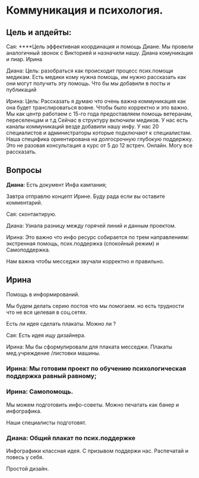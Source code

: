 # Коммуникация и психология.

## Цель и апдейты:

Сая: ****Цель эффективная координация и помощь Диане. Мы провели аналогичный звонок с Викторией и назначили нашу. Диана комуникация и пиар. Ирина

Диана: Цель: разобраться как происходит процесс псих.помощи медикам. Есть медики кому нужна помощь, им нужно рассказать как они могут получить эту помощь. Что бы мы добавили в посты и публикаций 

Ирина: Цель: Рассказать я думаю что очень важна коммуникация как она будет транслироваться вовне. Чтобы было корректно и это важно. Мы как центр работаем с 15-го года предоставляем помощь ветеранам, переселенцам и т.д Сейчас в структуру включили медиков. У нас есть каналы коммуникаций везде добавили нашу инфу. У нас 20 специалистов и администраторы которые подключают к специалистам. Наша специфика ориентирована на долгосрочную глубокую поддержку. Это не разовая консультация а курс от 5 до 12 встреч. Онлайн. Могу все рассказать.

## Вопросы 

**Диана:** Есть документ Инфа кампания; 

Завтра отправлю концепт Ирине. Буду рада если вы оставите комментарий. 

Сая: сконтактирую. 

Диана: Узнала разницу между горячей линий и данным проектом.

Ирина: Это важно что инфо ресурс собирается по трем направлениям: экстренная помощь, псих.поддержка \(спокойный режим\) и Самоподдержка. 

Нам важна чтобы месседжи звучали корректно и правильно. 



## Ирина

Помощь в информирований.

Мы будем делать серию постов что мы помогаем. но есть трудности что не вся целевая в соц.сетях.

Есть ли идея сделать плакаты. Можно ли ? 

Сая: Есть идея ищу дизайнера. 

Ирина: Мы бы сформулировали для плаката месседжи. Плакаты мед.учреждение /листовки машины. 

### Ирина: Мы готовим проект по обучению психологическая поддержка равный равному; 

### Ирина: Самопомощь. 

Мы можем подготовить инфо-советы. Можно печатать как банер и инфографика. 

Наши специалисты подготовят. 

### Диана: Общий плакат по псих.поддержке 

Инфографики классная идея. С призывом поддержи нас. Распечатай и повесь у себя. 

Простой дизайн. 













